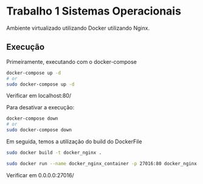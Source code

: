 # Trabalho 1 Sistemas Operacionais

Ambiente virtualizado utilizando Docker utilizando Nginx.

## Execução

Primeiramente, executando com o docker-compose

```bash
docker-compose up -d
# or
sudo docker-compose up -d
```

Verificar em localhost:80/

Para desativar a execução:

```bash
docker-compose down
# or
sudo docker-compose down
```

Em seguida, temos a utilização do build do DockerFile

```bash
sudo docker build -t docker_nginx . 

sudo docker run --name docker_nginx_container -p 27016:80 docker_nginx
```

Verificar em 0.0.0.0:27016/
